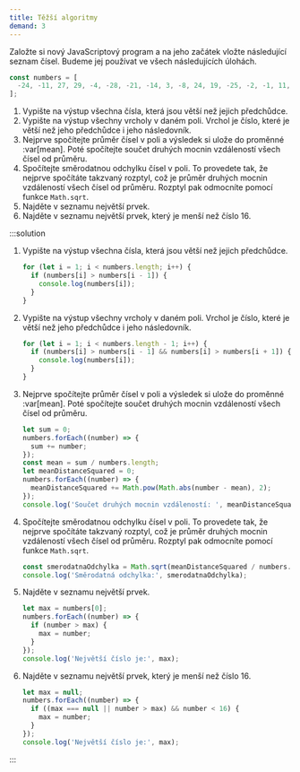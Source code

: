 ```yaml
---
title: Těžší algoritmy
demand: 3
---
```


Založte si nový JavaScriptový program a na jeho začátek vložte následující seznam čísel. Budeme jej používat ve všech následujících úlohách.

<!-- prettier-ignore -->
```js
const numbers = [
  -24, -11, 27, 29, -4, -28, -21, -14, 3, -8, 24, 19, -25, -2, -1, 11, 32, -31, 5
];
```

1. Vypište na výstup všechna čísla, která jsou větší než jejich předchůdce.
1. Vypište na výstup všechny vrcholy v daném poli. Vrchol je číslo, které je větší než jeho předchůdce i jeho následovník.
1. Nejprve spočítejte průměr čísel v poli a výsledek si ulože do proměnné :var[mean]. Poté spočítejte součet druhých mocnin vzdáleností všech čísel od průměru.
1. Spočítejte směrodatnou odchylku čísel v poli. To provedete tak, že nejprve spočítáte takzvaný rozptyl, což je průměr druhých mocnin vzdáleností všech čísel od průměru. Rozptyl pak odmocníte pomocí funkce <code>Math.sqrt</code>.
1. Najděte v seznamu největší prvek.
1. Najděte v seznamu největší prvek, který je menší než číslo 16.

:::solution

1. Vypište na výstup všechna čísla, která jsou větší než jejich předchůdce.
   ```js
   for (let i = 1; i < numbers.length; i++) {
     if (numbers[i] > numbers[i - 1]) {
       console.log(numbers[i]);
     }
   }
   ```
1. Vypište na výstup všechny vrcholy v daném poli. Vrchol je číslo, které je větší než jeho předchůdce i jeho následovník.

   ```js
   for (let i = 1; i < numbers.length - 1; i++) {
     if (numbers[i] > numbers[i - 1] && numbers[i] > numbers[i + 1]) {
       console.log(numbers[i]);
     }
   }
   ```

1. Nejprve spočítejte průměr čísel v poli a výsledek si ulože do proměnné :var[mean]. Poté spočítejte součet druhých mocnin vzdáleností všech čísel od průměru.

   ```js
   let sum = 0;
   numbers.forEach((number) => {
     sum += number;
   });
   const mean = sum / numbers.length;
   let meanDistanceSquared = 0;
   numbers.forEach((number) => {
     meanDistanceSquared += Math.pow(Math.abs(number - mean), 2);
   });
   console.log('Součet druhých mocnin vzdáleností: ', meanDistanceSquared);
   ```

1. Spočítejte směrodatnou odchylku čísel v poli. To provedete tak, že nejprve spočítáte takzvaný rozptyl, což je průměr druhých mocnin vzdáleností všech čísel od průměru. Rozptyl pak odmocníte pomocí funkce <code>Math.sqrt</code>.

   ```js
   const smerodatnaOdchylka = Math.sqrt(meanDistanceSquared / numbers.length);
   console.log('Směrodatná odchylka:', smerodatnaOdchylka);
   ```

1. Najděte v seznamu největší prvek.

   ```js
   let max = numbers[0];
   numbers.forEach((number) => {
     if (number > max) {
       max = number;
     }
   });
   console.log('Největší číslo je:', max);
   ```

1. Najděte v seznamu největší prvek, který je menší než číslo 16.

   ```js
   let max = null;
   numbers.forEach((number) => {
     if ((max === null || number > max) && number < 16) {
       max = number;
     }
   });
   console.log('Největší číslo je:', max);
   ```

:::
